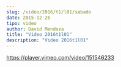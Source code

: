 ```yaml
---
slug: /video/2016/t1/l01/sabado
date: 2015-12-26
tipo: video
author: David Mendoza
title: "Video 2016t1l01"
description: "Video 2016t1l01"
---
```


https://player.vimeo.com/video/151546233
